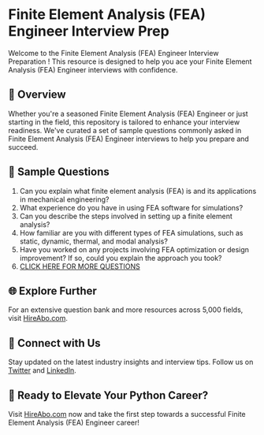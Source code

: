 # Finite Element Analysis (FEA) Engineer Interview Prep

Welcome to the Finite Element Analysis (FEA) Engineer Interview Preparation ! This resource is designed to help you ace your Finite Element Analysis (FEA) Engineer interviews with confidence.

## 🚀 Overview

Whether you're a seasoned Finite Element Analysis (FEA) Engineer or just starting in the field, this repository is tailored to enhance your interview readiness. We've curated a set of sample questions commonly asked in Finite Element Analysis (FEA) Engineer interviews to help you prepare and succeed.

## 📝 Sample Questions

1. Can you explain what finite element analysis (FEA) is and its applications in mechanical engineering?
2. What experience do you have in using FEA software for simulations?
3. Can you describe the steps involved in setting up a finite element analysis?
4. How familiar are you with different types of FEA simulations, such as static, dynamic, thermal, and modal analysis?
5. Have you worked on any projects involving FEA optimization or design improvement? If so, could you explain the approach you took?
6. [CLICK HERE FOR MORE QUESTIONS](https://hireabo.com/job/3_1_23/Finite%20Element%20Analysis%20FEA%20Engineer)

## 🌐 Explore Further

For an extensive question bank and more resources across 5,000 fields, visit [HireAbo.com](https://www.hireabo.com).

## 📱 Connect with Us

Stay updated on the latest industry insights and interview tips. Follow us on [Twitter](https://twitter.com/hireabo) and [LinkedIn](https://www.linkedin.com/in/hire-abo-3609972a8/).

## 🚀 Ready to Elevate Your Python Career?

Visit [HireAbo.com](https://www.hireabo.com) now and take the first step towards a successful Finite Element Analysis (FEA) Engineer career!